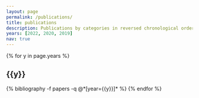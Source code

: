 ```yaml
---
layout: page
permalink: /publications/
title: publications
description: Publications by categories in reversed chronological order.
years: [2022, 2020, 2019]
nav: true
---
```


<div class="publications">

{% for y in page.years %}
  <h2 class="year">{{y}}</h2>
  {% bibliography -f papers -q @*[year={{y}}]* %}
{% endfor %}

</div>
